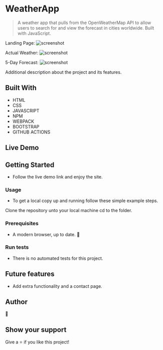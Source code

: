 # WeatherApp

> A weather app that pulls from the OpenWeatherMap API to allow users to search for and view the forecast in cities worldwide. Built with JavaScript.

Landing Page:
![screenshot](./assets/screenshot1.png)

Actual Weather:
![screenshot](./assets/screenshot2.png)

5-Day Forecast:
![screenshot](./assets/screenshot3.png)

Additional description about the project and its features.

## Built With

- HTML
- CSS
- JAVASCRIPT
- NPM
- WEBPACK
- BOOTSTRAP
- GITHUB ACTIONS

## Live Demo

## Getting Started

- Follow the live demo link and enjoy the site.

### Usage

- To get a local copy up and running follow these simple example steps.

Clone the repository unto your local machine cd to the folder.

### Prerequisites

- A modern browser, up to date. :muscle:

### Run tests

- There is no automated tests for this project.

## Future features

- Add extra functionality and a contact page.

## Author

👤

## Show your support

Give a ⭐️ if you like this project!
